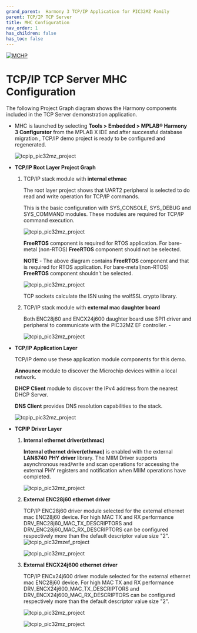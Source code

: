 ```yaml
---
grand_parent:  Harmony 3 TCP/IP Application for PIC32MZ Family
parent: TCP/IP TCP Server
title: MHC Configuration
nav_order: 1
has_children: false
has_toc: false
---
```

[![MCHP](https://www.microchip.com/ResourcePackages/Microchip/assets/dist/images/logo.png)](https://www.microchip.com)

# TCP/IP TCP Server MHC Configuration

The following Project Graph diagram shows the Harmony components included in the TCP Server demonstration application.

* MHC is launched by selecting **Tools > Embedded > MPLAB® Harmony 3 Configurator** from the MPLAB X IDE and after successful database migration , TCP/IP demo project is ready to be configured and regenerated.

    ![tcpip_pic32mz_project](images/database_migration_successful.png)

* **TCP/IP Root Layer Project Graph**

    1. TCP/IP stack module with **internal ethmac**

        The root layer project shows that UART2 peripheral is selected to do read and write operation for TCP/IP commands.

        This is the basic configuration with SYS_CONSOLE, SYS_DEBUG and SYS_COMMAND modules. These modules are required for TCP/IP command execution.

        ![tcpip_pic32mz_project](images/tcpip_default_required_root.png)

        **FreeRTOS** component is required for RTOS application. For bare-metal (non-RTOS) **FreeRTOS** component should not be selected.

        **NOTE** - The above diagram contains **FreeRTOS** component  and that is required for RTOS application. For bare-metal(non-RTOS) **FreeRTOS** component shouldn't be selected.
        
        ![tcpip_pic32mz_project](images/tcpip_tcp_demo_root2.png)
        
        TCP sockets calculate the ISN using the wolfSSL crypto library. 


    2. TCP/IP stack module with **external mac daughter board**

         Both ENC28j60 and ENCX24j600 daughter board use SPI1 driver and peripheral to communicate with the PIC32MZ EF controller. -

         ![tcpip_pic32mz_project](images/tcpip_tcp_demo_enc28j60_root.png)

* **TCP/IP Application Layer**

  TCP/IP demo use these application module components for this demo.
  
  **Announce** module to discover the Microchip devices within a local network.
  
  **DHCP Client** module to discover the IPv4 address from the nearest DHCP Server.
  
  **DNS Client** provides DNS resolution capabilities to the stack. 
  

    ![tcpip_pic32mz_project](images/tcpip_app_layer.png)

* **TCPIP Driver Layer**

    1. **Internal ethernet driver(ethmac)**

          **Internal ethernet driver(ethmac)** is enabled with the external **LAN8740 PHY driver** library. The MIIM Driver supports asynchronous read/write and scan operations for accessing the external PHY registers and notification when MIIM operations have completed.

          ![tcpip_pic32mz_project](images/tcpip_driver_component.png)

    2. **External ENC28j60 ethernet driver**

        TCP/IP ENC28j60 driver module selected for the external ethernet  mac ENC28j60 device. For high MAC TX and RX performance DRV_ENC28j60_MAC_TX_DESCRIPTORS and DRV_ENC28j60_MAC_RX_DESCRIPTORS can be configured respectively more than the default descriptor value size "2".
        ![tcpip_pic32mzef_project](images/tcpip_tcp_demo_enc28j60_driver.png)

        ![tcpip_pic32mz_project](images/tcpip_tcp_demo_enc28j60_driver_config.png)

    3. **External ENCX24j600 ethernet driver**

        TCP/IP ENCx24j600 driver module selected for the external ethernet  mac ENC28j60 device. For high MAC TX and RX performance DRV_ENCX24j600_MAC_TX_DESCRIPTORS and DRV_ENCX24j600_MAC_RX_DESCRIPTORS can be configured respectively more than the default descriptor value size "2".

        ![tcpip_pic32mz_project](images/tcpip_tcp_demo_encx24j600_driver.png)

        ![tcpip_pic32mz_project](images/tcpip_tcp_demo_enc624j600_driver_config.png)
